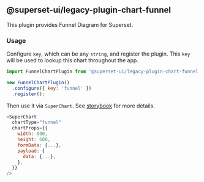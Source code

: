## @superset-ui/legacy-plugin-chart-funnel

This plugin provides Funnel Diagram for Superset.

### Usage

Configure `key`, which can be any `string`, and register the plugin. This `key` will be used to lookup this chart throughout the app.

```js
import FunnelChartPlugin from '@superset-ui/legacy-plugin-chart-funnel';

new FunnelChartPlugin()
  .configure({ key: 'funnel' })
  .register();
```

Then use it via `SuperChart`. See [storybook](https://apache-superset.github.io/superset-ui-plugins/?selectedKind=plugin-chart-funnel) for more details.

```js
<SuperChart
  chartType="funnel"
  chartProps={{
    width: 600,
    height: 600,
    formData: {...},
    payload: {
      data: {...},
    },
  }}
/>
```
